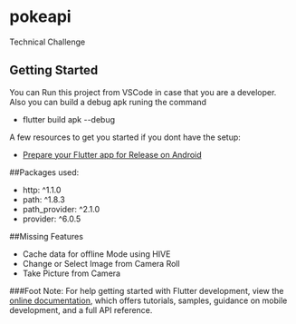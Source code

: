# pokeapi

Technical Challenge

## Getting Started

You can Run this project from VSCode in case that you are a developer. Also you can build a debug apk runing the command
- flutter build apk --debug

A few resources to get you started if you dont have the setup:

- [Prepare your Flutter app for Release on Android](https://docs.flutter.dev/deployment/android)

##Packages used:

- http: ^1.1.0
- path: ^1.8.3
- path_provider: ^2.1.0
- provider: ^6.0.5

##Missing Features

- Cache data for offline Mode using HIVE
- Change or Select Image from Camera Roll
- Take Picture from Camera


###Foot Note:
For help getting started with Flutter development, view the
[online documentation](https://docs.flutter.dev/), which offers tutorials,
samples, guidance on mobile development, and a full API reference.
